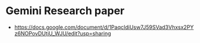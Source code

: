 # Gemini Research paper

- https://docs.google.com/document/d/1PaqcIdiUsw7J59SVad3Vhxsx2PYz6NOPovDUtjU_WJU/edit?usp=sharing
